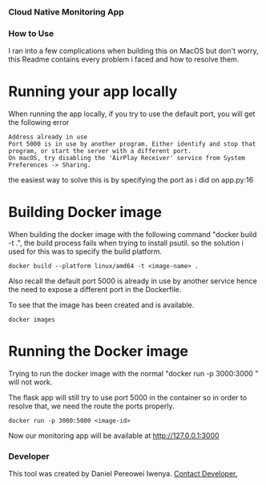 ### Cloud Native Monitoring App

### How to Use
I ran into a few complications when building this on MacOS but don't worry, this Readme contains every problem i faced and how to resolve them.

# Running your app locally

When running the app locally, if you try to use the default port, you will get the following error
```
Address already in use
Port 5000 is in use by another program. Either identify and stop that program, or start the server with a different port.
On macOS, try disabling the 'AirPlay Receiver' service from System Preferences -> Sharing.
```
the easiest way to solve this is by specifying the port as i did on app.py:16

# Building Docker image

When building the docker image with the following command "docker build -t <image-name> .", the build process fails when trying to install psutil. so the solution i used for this was to specify the build platform.

```
docker build --platform linux/amd64 -t <image-name> . 
```
Also recall the default port 5000 is already in use by another service hence the need to expose a different port in the Dockerfile.

To see that the image has been created and is available.
```
docker images
```

# Running the Docker image

Trying to run the docker image with the normal "docker run -p 3000:3000 <image-id>" will not work.

The flask app will still try to use port 5000 in the container so in order to resolve that, we need the route the ports properly.

```
docker run -p 3000:5000 <image-id>
```

Now our monitoring app will be available at http://127.0.0.1:3000

### Developer
This tool was created by Daniel Pereowei Iwenya. <a href="mailto:iwenyadaniel12@gmail.com">Contact Developer.</a>
